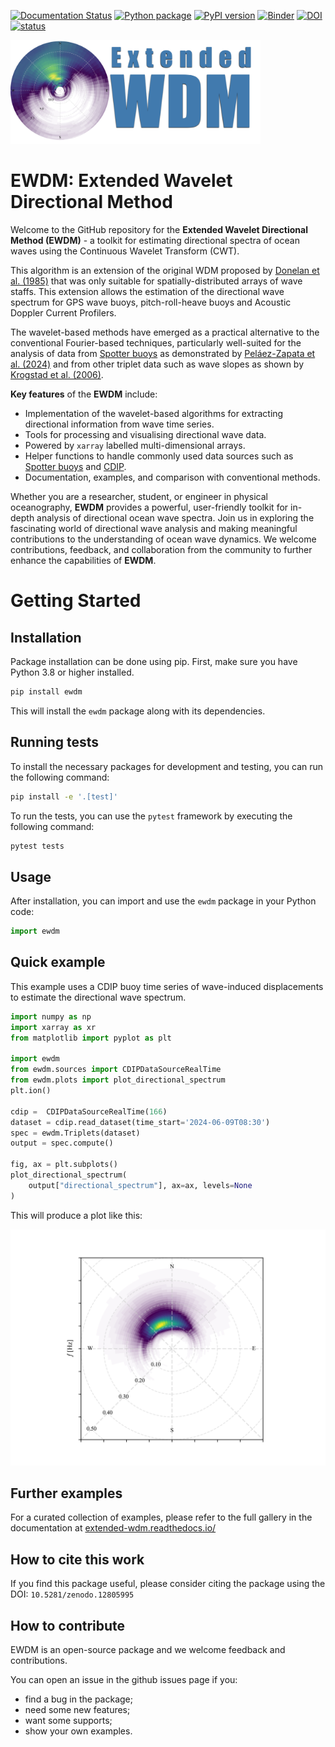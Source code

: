 [![Documentation Status](https://readthedocs.org/projects/extended-wdm/badge/?version=latest)](https://extended-wdm.readthedocs.io/en/latest/?badge=latest)
[![Python package](https://github.com/dspelaez/extended-wdm/actions/workflows/python-package.yml/badge.svg)](https://github.com/dspelaez/extended-wdm/actions/workflows/python-package.yml)
[![PyPI version](https://badge.fury.io/py/ewdm.svg)](https://badge.fury.io/py/ewdm)
[![Binder](https://mybinder.org/badge_logo.svg)](https://mybinder.org/v2/gh/dspelaez/extended-wdm/HEAD?labpath=notebooks)
[![DOI](https://zenodo.org/badge/819790869.svg)](https://zenodo.org/doi/10.5281/zenodo.12805994)
[![status](https://joss.theoj.org/papers/3b59fa36efc62a871bfd48acb056670d/status.svg)](https://joss.theoj.org/papers/3b59fa36efc62a871bfd48acb056670d)

<img src="https://raw.githubusercontent.com/dspelaez/extended-wdm/main/docs/_static/logo.png" width="400">

# EWDM: Extended Wavelet Directional Method

Welcome to the GitHub repository for the **Extended Wavelet Directional Method (EWDM)** - a toolkit for estimating directional spectra of ocean waves using the Continuous Wavelet Transform (CWT).

This algorithm is an extension of the original WDM proposed by [Donelan et al. (1985)](10.1175/1520-0485(1996)026<1901:naotdp>2.0.co;2) that was only suitable for spatially-distributed arrays of wave staffs. This extension allows the estimation of the directional wave spectrum for GPS wave buoys, pitch-roll-heave buoys and Acoustic Doppler Current Profilers.

The wavelet-based methods have emerged as a practical alternative to the conventional Fourier-based techniques, particularly well-suited for the analysis of data from [Spotter buoys](https://www.sofarocean.com/products/spotter) as demonstrated by [Peláez-Zapata et al. (2024)](https://doi.org/10.1175/JTECH-D-23-0058.1) and from other triplet data such as wave slopes as shown by [Krogstad et al. (2006)](https://onepetro.org/IJOPE/article-abstract/28936/Wavelet-And-Local-Directional-Analysis-of-Ocean?redirectedFrom=fulltext).


**Key features** of the **EWDM** include:

* Implementation of the wavelet-based algorithms for extracting directional
  information from wave time series.
* Tools for processing and visualising directional wave data.
* Powered by `xarray` labelled multi-dimensional arrays.
* Helper functions to handle commonly used data sources such as
  [Spotter buoys](https://www.sofarocean.com/products/spotter) and
  [CDIP](https://cdip.ucsd.edu/).
* Documentation, examples, and comparison with conventional methods.


Whether you are a researcher, student, or engineer in physical oceanography, **EWDM** provides a powerful, user-friendly toolkit for in-depth analysis of directional ocean wave spectra. Join us in exploring the fascinating world of directional wave analysis and making meaningful contributions to the understanding of ocean wave dynamics. We welcome contributions, feedback, and collaboration from the community to further enhance the capabilities of **EWDM**.
# Getting Started

## Installation

Package installation can be done using pip. First, make sure you have Python 3.8 or higher installed.

```bash
pip install ewdm
```

This will install the `ewdm` package along with its dependencies.

## Running tests

To install the necessary packages for development and testing, you can run the following command:

```bash
pip install -e '.[test]'
```

To run the tests, you can use the `pytest` framework by executing the following command:
```bash
pytest tests
```


## Usage

After installation, you can import and use the `ewdm` package in your Python code:

```python
import ewdm
```

## Quick example

This example uses a CDIP buoy time series of wave-induced displacements to estimate the directional wave spectrum.

```python
import numpy as np
import xarray as xr
from matplotlib import pyplot as plt

import ewdm
from ewdm.sources import CDIPDataSourceRealTime
from ewdm.plots import plot_directional_spectrum
plt.ion()

cdip =  CDIPDataSourceRealTime(166)
dataset = cdip.read_dataset(time_start='2024-06-09T08:30')
spec = ewdm.Triplets(dataset)
output = spec.compute()

fig, ax = plt.subplots()
plot_directional_spectrum(
    output["directional_spectrum"], ax=ax, levels=None
)
```

This will produce a plot like this:

<img src="notebooks/ewdm-quick-example.png" width="800">


## Further examples

For a curated collection of examples, please refer to the full gallery in the documentation at [extended-wdm.readthedocs.io/](https://extended-wdm.readthedocs.io/en/latest/gallery.html)


## How to cite this work

If you find this package useful, please consider citing the package using the DOI: `10.5281/zenodo.12805995`

## How to contribute
EWDM is an open-source package and we welcome feedback and contributions.

You can open an issue in the github issues page if you:

- find a bug in the package;
- need some new features;
- want some supports;
- show your own examples.
